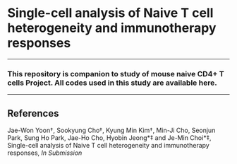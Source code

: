 # Single-cell analysis of Naive T cell heterogeneity and immunotherapy responses
---
### This repository is companion to study of mouse naive CD4+ T cells Project. All codes used in this study are available here.
---

## References
Jae-Won Yoon†, Sookyung Cho†, Kyung Min Kim†, Min-Ji Cho, Seonjun Park, Sung Ho Park, Jae-Ho Cho, Hyobin Jeong*‡ and Je-Min Choi*‡, Single-cell analysis of Naive T cell heterogeneity and immunotherapy responses, _In Submission_
